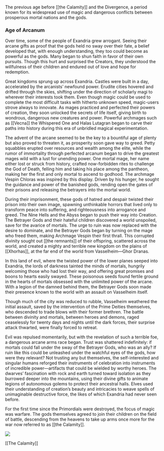 The previous age before [[the Calamity]] and the Divergence, a period known for its widespread use of magic and dangerous conflicts between prosperous mortal nations and the gods.
### Age of Arcanum

Over time, some of the people of Exandria grew arrogant. Seeing their arcane gifts as proof that the gods held no sway over their fate, a belief developed that, with enough understanding, they too could become as powerful as the gods. Many began to shun faith in favor of their own pursuits. Though this hurt and surprised the Creators, they understood the willfulness of their children and endured out of love and hope for redemption.

Great kingdoms sprung up across Exandria. Castles were built in a day, accelerated by the arcanists’ newfound power. Erudite cities hovered and drifted through the skies, shifting under the direction of scholarly magi to wherever their interests took them. Even though magic could be used to complete the most difficult tasks with hitherto unknown speed, magic-users strove always to innovate. As mages practiced and perfected their powers of creation, they soon unlocked the secrets of life itself, giving birth to wondrous, dangerous new creatures and power. Powerful archmages such as [[Vecna]] the Whispered One and Halas Lutagran began to carve their paths into history during this era of unbridled magical experimentation.

The advent of the arcane seemed to be the key to a bountiful age of plenty but also proved to threaten it, as prosperity soon gave way to greed. Petty squabbles erupted over resources and wealth among the elite, while the rumor of immortality through perfected arcanum began to drive the greatest mages wild with a lust for unending power. One mortal mage, her name either lost or struck from history, crafted now-forbidden rites to challenge the God of Death, felling him and taking his place among the pantheon, making her the first and only mortal to ascend to godhood. The archmage Vespin Chloras was inspired by this display. Driven by his hunger, he sought the guidance and power of the banished gods, rending open the gates of their prisons and releasing the betrayers into the mortal world.

During their imprisonment, these gods of hatred and despair twisted their prison into their own image, spawning unthinkable horrors that lived only to transform peace into suffering, and righteousness into arrogance and greed. The Nine Hells and the Abyss began to push their way into Creation. The Betrayer Gods and their hateful children discovered a world unspoiled, save for the avarice of mortals. The urge to ruin was now replaced with the desire to dominate, and the Betrayer Gods began by turning on the mage who freed them, making Archmage Vespin their first thrall. This corrupted divinity sought out [[the remnants]] of their offspring, scattered across the world, and created a mighty and terrible new kingdom on the plains of [[Xhorhas]], at the far end of the world from Vasselheim—Ghor Dranas.

In this land of evil, where the twisted power of the lower planes seeped into Exandria, the lords of darkness tainted the minds of mortals, hungrily welcoming those who had lost their way, and offering great promises and boons to hearts easily swayed. These poisonous seeds found fertile ground in the hearts of mortals obsessed with the unlimited power of the arcane. With a legion of the damned behind them, the Betrayer Gods soon made their presence known to the world with an assault on Vasselheim itself.

Though much of the city was reduced to rubble, Vasselheim weathered the initial assault, saved by the intervention of the Prime Deities themselves, who descended to trade blows with their former brethren. The battle between divinity and mortals, between heroes and demons, raged ceaselessly for twenty days and nights until the dark forces, their surprise attack thwarted, were finally forced to retreat.

Evil was repulsed momentarily, but with the revelation of such a terrible foe, a dangerous arcane arms race began. Trust was shattered indefinitely: if mortals could fall under the sway of the Betrayer Gods, who was an ally? If ruin like this could be unleashed under the watchful eyes of the gods, how were they relevant? Not trusting any but themselves, the self-interested and singular humans reforged their instruments of celebration into instruments of incredible power—artifacts that could be wielded by worthy heroes. The dwarves’ fascination with rock and earth turned toward isolation as they burrowed deeper into the mountains, using their divine gifts to animate legions of autonomous golems to protect their ancestral halls. Elves used their understanding of creation’s beauty and intricacies to weave spells of unimaginable destructive force, the likes of which Exandria had never seen before.

For the first time since the Primordials were destroyed, the focus of magic was warfare. The gods themselves agreed to join their children on the field of battle, descending from the heavens to take up arms once more for the war now referred to as [[the Calamity]].

![](https://media.dndbeyond.com/compendium-images/egtw/yDOyqyOocErRgYJK/01-01.png)

[[The Calamity]]
